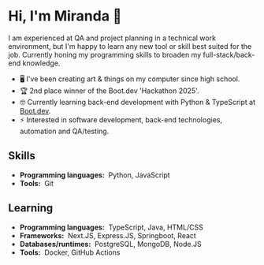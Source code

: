# Hi, I'm Miranda :wave:

I am experienced at QA and project planning in a technical work environment, but I'm happy to learn any new tool or skill best suited for the job. Currently honing my programming skills to broaden my full-stack/back-end knowledge.

- 🖥️ I've been creating art & things on my computer since high school.
- 🏆 2nd place winner of the Boot.dev 'Hackathon 2025'.
- 🤓 Currently learning back-end development with Python & TypeScript at [Boot.dev](https://www.boot.dev/tracks/backend-python-typescript).
- ⚡ Interested in software development, back-end technologies, automation and QA/testing.

## Skills

- **Programming languages:**&nbsp;&nbsp;Python, JavaScript
- **Tools:**&nbsp;&nbsp;Git

## Learning

- **Programming languages:**&nbsp;&nbsp;TypeScript, Java, HTML/CSS
- **Frameworks:**&nbsp;&nbsp;Next.JS, Express.JS, Springboot, React
- **Databases/runtimes:**&nbsp;&nbsp;PostgreSQL, MongoDB, Node.JS
- **Tools:**&nbsp;&nbsp;Docker, GitHub Actions
